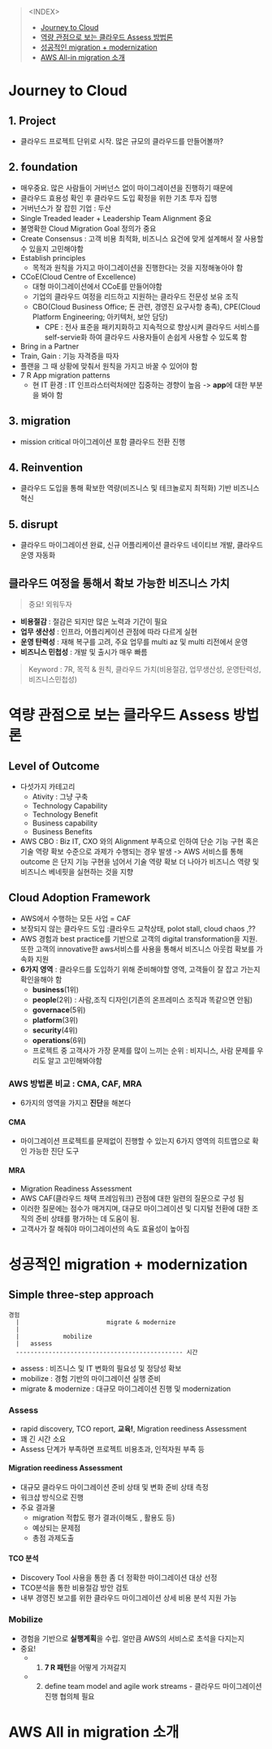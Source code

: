 > \<INDEX>
> - [Journey to Cloud](#Journey-to-Cloud)
> - [역량 관점으로 보는 클라우드 Assess 방법론](#역량-관점으로-보는-클라우드-Assess-방법론)
> - [성공적인 migration + modernization](#성공적인-migration-+-modernization)
> - [AWS All-in migration 소개](#AWS-All-in-migration-소개)

# Journey to Cloud
## 1. Project
- 클라우드 프로젝트 단위로 시작. 많은 규모의 클라우드를 만들어볼까?
## 2. foundation 
- 매우중요. 많은 사람들이 거버넌스 없이 마이그레이션을 진행하기 때문에 
- 클라우드 효용성 확인 후 클라우드 도입 확정을 위한 기초 투자 집행
- 거버넌스가 잘 잡힌 기업 : 두산
- Single Treaded leader + Leadership Team Alignment 중요
- 불명확한 Cloud Migration Goal 정의가 중요
- Create Consensus : 고객 비용 최적화, 비즈니스 요건에 맞게 설계해서 잘 사용할 수 있을지 고민해야함
- Establish principles
  - 목적과 원칙을 가지고 마이그레이션을 진행한다는 것을 지정해놓아야 함
- CCoE(Cloud Centre of Excellence)
  - 대형 마이그레이션에서 CCoE를 만들어야함
  - 기업의 클라우드 여정을 리드하고 지원하는 클라우드 전문성 보유 조직
  - CBO(Cloud Business Office; 돈 관련, 경영진 요구사항 충족), CPE(Cloud Platform Engineering; 아키텍처, 보안 담당)
    - CPE : 전사 표준을 패키지화하고 지속적으로 향상시켜 클라우드 서비스를 self-servie화 하여 클라우드 사용자들이 손쉽게 사용할 수 있도록 함
- Bring in a Partner
- Train, Gain : 기능 자격증을 따자
- 플랜을 그 때 상황에 맞춰서 원칙을 가지고 바꿀 수 있어야 함
- 7 R App migration patterns
  - 현 IT 환경 : IT 인프라스터럭처에만 집중하는 경향이 높음 -> **app**에 대한 부분을 봐야 함
## 3. migration
- mission critical 마이그레이션 포함 클라우드 전환 진행

## 4. Reinvention
- 클라우드 도입을 통해 확보한 역량(비즈니스 및 테크놀로지 최적화) 기반 비즈니스 혁신
## 5. disrupt
- 클라우드 마이그레이션 완료, 신규 어플리케이션 클라우드 네이티브 개발, 클라우드 운영 자동화

## 클라우드 여정을 통해서 확보 가능한 비즈니스 가치
> 중요! 외워두자
- **비용절감** : 절감은 되지만 많은 노력과 기간이 필요
- **업무 생산성** : 인프라, 어플리케이션 관점에 따라 다르게 실현
- **운영 탄력성** : 재해 복구를 고려, 주요 업무를 multi az 및 multi 리전에서 운영
- **비즈니스 민첩성** : 개발 및 출시가 매우 빠름

> Keyword : 7R, 목적 & 원칙, 클라우드 가치(비용절감, 업무생산성, 운영탄력성, 비즈니스민첩성)


# 역량 관점으로 보는 클라우드 Assess 방법론
## Level of Outcome
- 다섯가지 카테고리
  - Ativity : 그냥 구축
  - Technology Capability
  - Technology Benefit
  - Business capability
  - Business Benefits
- AWS CBO : Biz IT, CXO 와의 Alignment 부족으로 인하여 단순 기능 구현 혹은 기술 역량 확보 수준으로 과제가 수행되는 경우 발생 -> AWS 서비스를 통해 outcome 은 단지 기능 구현을 넘어서 기술 역량 확보 더 나아가 비즈니스 역량 및 비즈니스 베네핏을 실현하는 것을 지향

## Cloud Adoption Framework
- AWS에서 수행하는 모든 사업 = CAF
- 보장되지 않는 클라우드 도입 :클라우드 교착상태, polot stall, cloud chaos ,??
- AWS 경험과 best practice를 기반으로 고객의 digital transformation을 지원. 또한 고객의 innovative한 aws서비스를 사용을 통해서 비즈니스 아웃컴 확보를 가속화 지원
- **6가지 영역** : 클라우드를 도입하기 위해 준비해야할 영역, 고객들이 잘 잡고 가는지 확인을해야 함
  - **business**(1위)
  - **people**(2위) : 사람,조직 디자인(기존의 온프레미스 조직과 똑같으면 안됨)
  - **governace**(5위)
  - **platform**(3위)
  - **security**(4위)
  - **operations**(6위)
  - 프로젝트 중 고객사가 가장 문제를 많이 느끼는 순위 : 비지니스, 사람 문제를 우리도 알고 고민해봐야함

### AWS 방법론 비교 : CMA, CAF, MRA
- 6가지의 영역을 가지고 **진단**을 해본다

#### CMA
- 마이그레이션 프로젝트를 문제없이 진행할 수 있는지 6가지 영역의 히트맵으로 확인 가능한 진단 도구

#### MRA 
- Migration Readiness Assessment
- AWS CAF(클라우드 채택 프레임워크) 관점에 대한 일련의 질문으로 구성 됨 
- 이러한 질문에는 점수가 매겨지며, 대규모 마이그레이션 및 디지털 전환에 대한 조직의 준비 상태를 평가하는 데 도움이 됨.
- 고객사가 잘 해줘야 마이그레이션의 속도 효율성이 높아짐

# 성공적인 migration + modernization
## Simple three-step approach
```
경험
  |                        migrate & modernize
  |
  |            mobilize
  |   assess           
  ---------------------------------------------- 시간
```
- assess : 비즈니스 및 IT 변화의 필요성 및 정당성 확보
- mobilize : 경험 기반의 마이그레이션 실행 준비
- migrate & modernize : 대규모 마이그레이션 진행 및 modernization

### Assess
- rapid discovery, TCO report, **교육!**, Migration reediness Assessment
- 꽤 긴 시간 소요
- Assess 단계가 부족하면 프로젝트 비용초과, 인적자원 부족 등
#### Migration reediness Assessment
- 대규모 클라우드 마이그레이션 준비 상태 및 변화 준비 상태 측정
- 워크샵 방식으로 진행
- 주요 결과물
  - migration 적합도 평가 결과(이해도 , 활용도 등)
  - 예상되는 문제점 
  - 총점 과제도출

#### TCO 분석
- Discovery Tool 사용을 통한 좀 더 정확한 마이그레이션 대상 선정
- TCO분석을 통한 비용절감 방안 검토
- 내부 경영진 보고를 위한 클라우드 마이그레이션 상세 비용 분석 지원 가능

### Mobilize
- 경험을 기반으로 **실행계획**을 수립. 얼만큼 AWS의 서비스로 초석을 다지는지
- 중요!
  - 1) **7 R 패턴**을 어떻게 가져갈지
  - 2) define team model and agile work streams - 클라우드 마이그레이션 진행 협의체 필요
 
# AWS All in migration 소개
